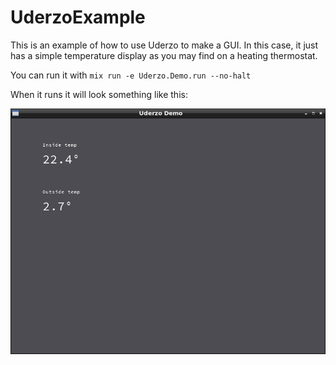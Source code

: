 # UderzoExample

This is an example of how to use Uderzo to make a GUI. In this case, it just has
a simple temperature display as you may find on a heating thermostat.

You can run it with `mix run -e Uderzo.Demo.run --no-halt`

When it runs it will look something like this:

![Uderzo Example Screenshot](./priv/screenshot.png)
